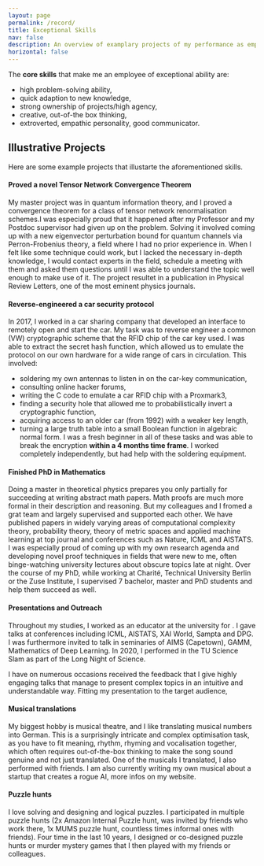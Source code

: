 ```yaml
---
layout: page
permalink: /record/
title: Exceptional Skills
nav: false
description: An overview of examplary projects of my performance as employee
horizontal: false
---
```


The **core skills** that make me an employee of exceptional ability are:
- high problem-solving ability,
- quick adaption to new knowledge,
- strong ownership of projects/high agency,
- creative, out-of-the box thinking,
- extroverted, empathic personality, good communicator.

## Illustrative Projects

Here are some example projects that illustarte the aforementioned skills.

#### Proved a novel Tensor Network Convergence Theorem

My master project was in quantum information theory, and I proved a convergence theorem for a class of tensor network renormalisation schemes.I was especially proud that it happened after my Professor and my Postdoc supervisor had given up on the problem. Solving it involved coming up with a new eigenvector perturbation bound for quantum channels via Perron-Frobenius theory, a field where I had no prior experience in. When I felt like some technique could work, but I lacked the necessary in-depth knowledge, I would contact experts in the field, schedule a meeting with them and asked them questions until I was able to understand the topic well enough to make use of it. The project resultet in a publication in Physical Review Letters, one of the most eminent physics journals.

#### Reverse-engineered a car security protocol

 In 2017, I worked in a car sharing company that developed an interface to remotely open and start the car. My task was to reverse engineer a common (VW) cryptographic scheme that the RFID chip of the car key used. I was able to extract the secret hash function, which allowed us to emulate the protocol on our own hardware for a wide range of cars in circulation. This involved:
- soldering my own antennas to listen in on the car-key communication,
- consulting online hacker forums,
- writing the C code to emulate a car RFID chip with a Proxmark3,
- finding a security hole that allowed me to probabilistically invert a cryptographic function,
- acquiring access to an older car (from 1992) with a weaker key length,
- turning a large truth table into a small Boolean function in algebraic normal form.
I was a fresh beginner in all of these tasks and was able to break the encryption **within a 4 months time frame**. I worked completely independently, but had help with the soldering equipment.

#### Finished PhD in Mathematics

Doing a master in theoretical physics prepares you only partially for succeeding at writing abstract math papers. Math proofs are much more formal in their description and reasoning. But my colleagues and I fromed a grat team and largely supervised and supported each other. We have published papers in widely varying areas of computational complexity theory, probability theory, theory of metric spaces and applied machine learning at top journal and conferences such as Nature, ICML and AISTATS.
I was especially proud of coming up with my own research agenda and developing novel proof techniques in fields that were new to me, often binge-watching university lectures about obscure topics late at night. Over the course of my PhD, while working at Charité, Technical University Berlin or the Zuse Institute, I supervised 7 bachelor, master and PhD students and help them succeed as well.

#### Presentations and Outreach

Throughout my studies, I worked as an educator at the university for . I gave talks at conferences including ICML, AISTATS, XAI World, Sampta and DPG. I was furthermore invited to talk in seminaries of AIMS (Capetown), GAMM, Mathematics of Deep Learning. In 2020, I performed in the TU Science Slam as part of the Long Night of Science.

I have on numerous occasions received the feedback that I give highly engaging talks that manage to present complex topics in an intuitive and understandable way. Fitting my presentation to the target audience,

#### Musical translations

My biggest hobby is musical theatre, and I like translating musical numbers into German. This is a surprisingly intricate and complex optimisation task, as you have to fit meaning, rhythm, rhyming and vocalisation together, which often requires out-of-the-box thinking to make the song sound genuine and not just translated. One of the musicals I translated, I also performed with friends. I am also currently writing my own musical about a startup that creates a rogue AI, more infos on my website.

#### Puzzle hunts

I love solving and designing and logical puzzles. I participated in multiple puzzle hunts (2x Amazon Internal Puzzle hunt, was invited by friends who work there, 1x MUMS puzzle hunt, countless times informal ones with friends). Four time in the last 10 years, I designed or co-designed puzzle hunts or murder mystery games that I then played with my friends or colleagues.
